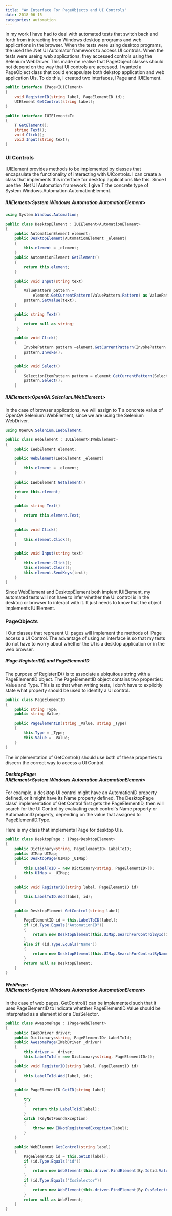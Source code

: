 ```yaml
---
title: "An Interface For PageObjects and UI Controls"
date: 2018-06-15
categories: automation
---
```

In my work I have had to deal with automated tests that switch back and forth from interacting from Windows desktop programs and web applications in the browser. When the tests were using desktop programs, the used the .Net UI Automator framework to access UI controls. When the tests were useing web applications, they accessed controls using the Selenium WebDriver. This made me realise that PageObject classes should not depend on the way that UI controls are accessed. I wanted a PageObject class that could encapsulate both dekstop application and web application UIs. To do this, I created two interfaces, IPage<IUIElement> and IUIElement<T>.



```c#
public interface IPage<IUIElement>
{
	void RegisterID(string label, PageElementID id);	
	UIElement GetControl(string label);
}

public interface IUIElement<T>
{
	T GetElement();
	string Text();
	void Click();
	void Input(string text);
}

```



### UI Controls

IUIElement<T> provides methods to be implemented by classes that encapsulate the functionality of interacting with UIControls. I can create a class that implements this interface for  desktop applications like this. Since I use the .Net UI Automation framework, I give T the concrete type of System.Windows.Automation.AutomationElement.



##### IUIElement<System.Windows.Automation.AutomationElement>

```c#
using System.Windows.Automation;

public class DesktopElement : IUIElement<AutomationElement>
{
	public AutomationElement element;
	public DesktopElement(AutomationElement _element)
	{
		this.element = _element;
	}
	public AutomationElement GetElement()
	{
		return this.element;
	}

	public void Input(string text)
	{
		ValuePattern pattern =
			element.GetCurrentPattern(ValuePattern.Pattern) as ValuePattern;
		pattern.SetValue(text);
	}

	public string Text()
	{
		return null as string;
     }	

	public void Click()
	{
		InvokePattern pattern =element.GetCurrentPattern(InvokePattern.Pattern)	as InvokePattern;
		pattern.Invoke();
	}

	public void Select()
	{
		SelectionItemPattern pattern = element.GetCurrentPattern(SelectionItemPattern.Pattern) as SelectionItemPattern;
		pattern.Select();
	}
```



##### IUIElement<OpenQA.Selenium.IWebElement>

In the case of browser applications, we will assign to T a concrete value of OpenQA.Selenium.IWebElement, since we are using the Selenium WebDriver.



```c#
using OpenQA.Selenium.IWebElement;

public class WebElement : IUIElement<IWebElement>
{
	public IWebElement element;

	public WebElement(IWebElement _element)
	{
		this.element = _element;
	}
	
	public IWebElement GetElement()
	{
	return this.element;
	}

	public string Text()
	{
		return this.element.Text;
	}
	
	public void Click()
    {
    	this.element.Click();
    }

    public void Input(string text)
    {
        this.element.Click();
        this.element.Clear();
        this.element.SendKeys(text);
    }
}
```



Since WebElement and DesktopElement both implent IUIElement, my automated tests will not have to infer whether the UI control is in the desktop or browser to interact with it. It just needs to know that the object implements IUIElement<T>.



### PageObjects

I Our classes that represent UI pages will implement the methods of IPage<UIElement> access a UI Control. The advantage of using an interface is so that  my tests do not have to worry about whether the UI is a desktop application or in the web browser.



##### IPage.RegisterID() and PageElementID

The purpose of RegisterID() is to associate a ubiquitous string with a PageElementID object.   The PageElementID object contains two properties: Value and Type. This is so that when writing tests, I don't have to explicitly state what property should be used to identify a UI control. 



```c#
public class PageElementID
{
    public string Type;
    public string Value;

    public PageElementID(string _Value, string _Type)
    {
        this.Type = _Type;
        this.Value = _Value;
    }
}
```



The implementation of GetControl() should use both of these properties to discern the correct way to access a UI Control. 



##### DesktopPage: IUIElement<System.Windows.Automation.AutomationElement>

For example, a desktop UI control might have an AutomationID property defined, or it might have its Name property defined. The DesktopPage class' implementation of Get Control first gets the PageElementID, then will search for the UI Control by evaluating each control's Name property or AutomationID property, depending on the value that assigned to PageElementID.Type.

Here is my class that implements IPage for desktop UIs. 



```c#
public class DesktopPage : IPage<DesktopElement>
{
	public Dictionary<string, PageElementID> LabelToID;
	public UIMap UIMap;
	public DesktopPage(UIMap _UIMap)
	{
		this.LabelToID = new Dictionary<string, PageElementID>();
		this.UIMap = _UIMap;
	}
	
	public void RegisterID(string label, PageElementID id)
	{
		this.LabelToID.Add(label, id);
	}

	public DesktopElement GetControl(string label)
	{
		PageElementID id = this.LabelToID[label];
		if (id.Type.Equals("AutomationID"))
		{
			return new DesktopElement(this.UIMap.SearchForControlById(id.Value).Result);
		}
		else if (id.Type.Equals("Name"))
		{
			return new DesktopElement(this.UIMap.SearchForControlByName(id.Value).Result);
		}
		return null as DesktopElement;
	}
}
```



##### WebPage: IUIElement<System.Windows.Automation.AutomationElement>

in the case of web pages, GetControl() can be implemented such that it uses PageElementID to indicate whetther PageElementID.Value should be interpreted as a element id or a CssSelector. 



```c#
public class AwesomePage : IPage<WebElement>
{
	public IWebDriver driver;
	public Dictionary<string, PageElementID> LabelToId;
	public AwesomePage(IWebDriver _driver)
	{
		this.driver = _driver;
		this.LabelToId = new Dictionary<string, PageElementID>();
	}
	public void RegisterID(string label, PageElementID id)
	{
		this.LabelToId.Add(label, id);
	}

	public PageElementID GetID(string label)
	{
		try
		{
			return this.LabelToId[label];
		}
		catch (KeyNotFoundException)
		{
			throw new IDNotRegisteredException(label);
		}
	}

	public WebElement GetControl(string label)
	{
		PageElementID id = this.GetID(label);
		if (id.Type.Equals("id"))
		{
			return new WebElement(this.driver.FindElement(By.Id(id.Value)));
		}
		if (id.Type.Equals("CssSelector"))
        {
        	return new WebElement(this.driver.FindElement(By.CssSelector(id.Value)));
        }
		return null as WebElement;
	}
}
```

